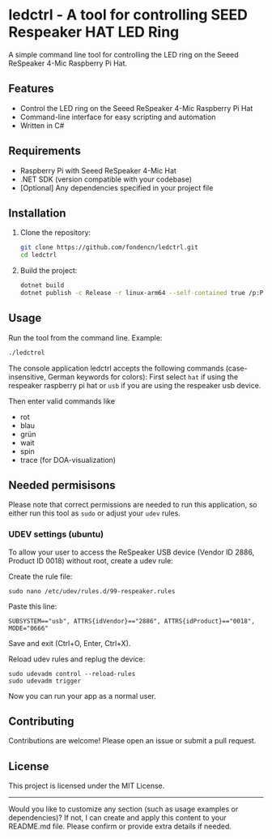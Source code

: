 # ledctrl - A tool for controlling SEED Respeaker HAT LED Ring

A simple command line tool for controlling the LED ring on the Seeed ReSpeaker 4-Mic Raspberry Pi Hat.

## Features

- Control the LED ring on the Seeed ReSpeaker 4-Mic Raspberry Pi Hat
- Command-line interface for easy scripting and automation
- Written in C#

## Requirements

- Raspberry Pi with Seeed ReSpeaker 4-Mic Hat
- .NET SDK (version compatible with your codebase)
- [Optional] Any dependencies specified in your project file

## Installation

1. Clone the repository:
   ```bash
   git clone https://github.com/fondencn/ledctrl.git
   cd ledctrl
   ```
2. Build the project:
   ```bash
   dotnet build
   dotnet publish -c Release -r linux-arm64 --self-contained true /p:PublishTrimmed=true
   ```

## Usage

Run the tool from the command line. Example:
```bash
./ledctrol
```

The console application ledctrl accepts the following commands (case-insensitive, German keywords for colors):
First select `hat` if using the respeaker raspberry pi hat or `usb` if you are using the respeaker usb device. 

Then enter valid commands like
- rot
- blau
- grün
- wait
- spin
- trace (for DOA-visualization)


## Needed permisisons
Please note that correct permissions are needed to run this application, so either run this tool as `sudo` or adjust your `udev` rules.

### UDEV settings (ubuntu)
To allow your user to access the ReSpeaker USB device (Vendor ID 2886, Product ID 0018) without root, create a udev rule:

Create the rule file:
``` 
sudo nano /etc/udev/rules.d/99-respeaker.rules
```
Paste this line:
```
SUBSYSTEM=="usb", ATTRS{idVendor}=="2886", ATTRS{idProduct}=="0018", MODE="0666"
```
Save and exit (Ctrl+O, Enter, Ctrl+X).

Reload udev rules and replug the device:
```
sudo udevadm control --reload-rules
sudo udevadm trigger
```

Now you can run your app as a normal user.


## Contributing

Contributions are welcome! Please open an issue or submit a pull request.

## License

This project is licensed under the MIT License.

---

Would you like to customize any section (such as usage examples or dependencies)? If not, I can create and apply this content to your README.md file. Please confirm or provide extra details if needed.
